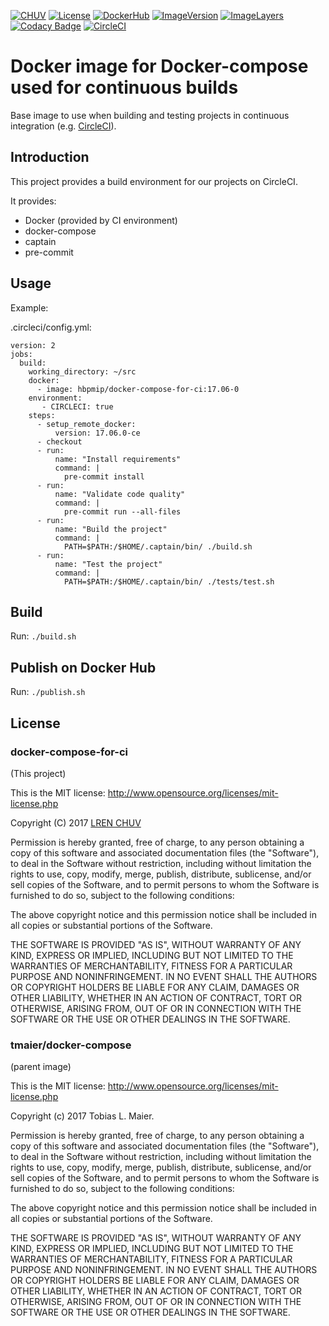[![CHUV](https://img.shields.io/badge/CHUV-LREN-AF4C64.svg)](https://www.unil.ch/lren/en/home.html) [![License](https://img.shields.io/badge/license-Apache--2.0-blue.svg)](https://github.com/LREN-CHUV/docker-compose-for-ci/blob/master/LICENSE) [![DockerHub](https://img.shields.io/badge/docker-hbpmip%2Fdocker--compose--for--ci-008bb8.svg)](https://hub.docker.com/r/hbpmip/docker-compose-for-ci/) [![ImageVersion](https://images.microbadger.com/badges/version/hbpmip/docker-compose-for-ci.svg)](https://hub.docker.com/r/hbpmip/docker-compose-for-ci/tags "hbpmip/docker-compose-for-ci image tags") [![ImageLayers](https://images.microbadger.com/badges/image/hbpmip/docker-compose-for-ci.svg)](https://microbadger.com/#/images/hbpmip/docker-compose-for-ci "hbpmip/docker-compose-for-ci on microbadger") [![Codacy Badge](https://api.codacy.com/project/badge/Grade/3b8686d1b2fe4c859cedcd0f435569ff)](https://www.codacy.com/app/hbp-mip/docker-compose-for-ci?utm_source=github.com&amp;utm_medium=referral&amp;utm_content=LREN-CHUV/docker-compose-for-ci&amp;utm_campaign=Badge_Grade) [![CircleCI](https://circleci.com/gh/LREN-CHUV/docker-compose-for-ci.svg?style=svg)](https://circleci.com/gh/LREN-CHUV/docker-compose-for-ci)

# Docker image for Docker-compose used for continuous builds

Base image to use when building and testing projects in continuous integration (e.g. [CircleCI](https://circleci.com)).

## Introduction

This project provides a build environment for our projects on CircleCI.

It provides:

* Docker (provided by CI environment)
* docker-compose
* captain
* pre-commit

## Usage

Example:

.circleci/config.yml:

```
version: 2
jobs:
  build:
    working_directory: ~/src
    docker:
      - image: hbpmip/docker-compose-for-ci:17.06-0
    environment:
       - CIRCLECI: true
    steps:
      - setup_remote_docker:
          version: 17.06.0-ce
      - checkout
      - run:
          name: "Install requirements"
          command: |
            pre-commit install
      - run:
          name: "Validate code quality"
          command: |
            pre-commit run --all-files
      - run:
          name: "Build the project"
          command: |
            PATH=$PATH:/$HOME/.captain/bin/ ./build.sh
      - run:
          name: "Test the project"
          command: |
            PATH=$PATH:/$HOME/.captain/bin/ ./tests/test.sh

```

## Build

Run: `./build.sh`

## Publish on Docker Hub

Run: `./publish.sh`

## License

### docker-compose-for-ci

(This project)

This is the MIT license: http://www.opensource.org/licenses/mit-license.php

Copyright (C) 2017 [LREN CHUV](https://www.unil.ch/lren/en/home.html)

Permission is hereby granted, free of charge, to any person obtaining a copy of this
software and associated documentation files (the "Software"), to deal in the Software
without restriction, including without limitation the rights to use, copy, modify, merge,
publish, distribute, sublicense, and/or sell copies of the Software, and to permit persons
to whom the Software is furnished to do so, subject to the following conditions:

The above copyright notice and this permission notice shall be included in all copies or
substantial portions of the Software.

THE SOFTWARE IS PROVIDED "AS IS", WITHOUT WARRANTY OF ANY KIND, EXPRESS OR IMPLIED,
INCLUDING BUT NOT LIMITED TO THE WARRANTIES OF MERCHANTABILITY, FITNESS FOR A PARTICULAR
PURPOSE AND NONINFRINGEMENT. IN NO EVENT SHALL THE AUTHORS OR COPYRIGHT HOLDERS BE LIABLE
FOR ANY CLAIM, DAMAGES OR OTHER LIABILITY, WHETHER IN AN ACTION OF CONTRACT, TORT OR
OTHERWISE, ARISING FROM, OUT OF OR IN CONNECTION WITH THE SOFTWARE OR THE USE OR OTHER
DEALINGS IN THE SOFTWARE.

### tmaier/docker-compose

(parent image)

This is the MIT license: http://www.opensource.org/licenses/mit-license.php

Copyright (c) 2017 Tobias L. Maier.

Permission is hereby granted, free of charge, to any person obtaining a copy of this
software and associated documentation files (the "Software"), to deal in the Software
without restriction, including without limitation the rights to use, copy, modify, merge,
publish, distribute, sublicense, and/or sell copies of the Software, and to permit persons
to whom the Software is furnished to do so, subject to the following conditions:

The above copyright notice and this permission notice shall be included in all copies or
substantial portions of the Software.

THE SOFTWARE IS PROVIDED "AS IS", WITHOUT WARRANTY OF ANY KIND, EXPRESS OR IMPLIED,
INCLUDING BUT NOT LIMITED TO THE WARRANTIES OF MERCHANTABILITY, FITNESS FOR A PARTICULAR
PURPOSE AND NONINFRINGEMENT. IN NO EVENT SHALL THE AUTHORS OR COPYRIGHT HOLDERS BE LIABLE
FOR ANY CLAIM, DAMAGES OR OTHER LIABILITY, WHETHER IN AN ACTION OF CONTRACT, TORT OR
OTHERWISE, ARISING FROM, OUT OF OR IN CONNECTION WITH THE SOFTWARE OR THE USE OR OTHER
DEALINGS IN THE SOFTWARE.
